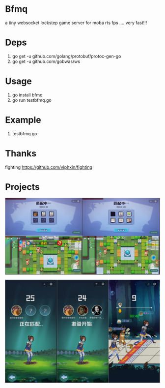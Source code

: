 # Bfmq

a tiny websocket lockstep game server for moba rts fps ....
very fast!!!

# Deps
1.  go get -u github.com/golang/protobuf/protoc-gen-go
2.  go get -u github.com/gobwas/ws

# Usage
1.  go install bfmq
2.  go run testbfmq.go

# Example 
1.  testbfmq.go

# Thanks
fighting https://github.com/viphxin/fighting

# Projects
![demo](https://github.com/DAN-AND-DNA/bfmq/blob/master/img/201952-125413.jpg)






![demo](https://github.com/DAN-AND-DNA/bfmq/blob/master/img/201952-124235.jpg)

